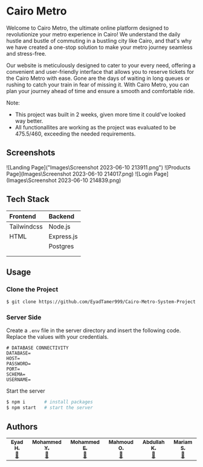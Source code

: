 ﻿# Cairo Metro

Welcome to Cairo Metro, the ultimate online platform designed to revolutionize your metro experience in Cairo! We understand the daily hustle and bustle of commuting in a bustling city like Cairo, and that's why we have created a one-stop solution to make your metro journey seamless and stress-free.

Our website is meticulously designed to cater to your every need, offering a convenient and user-friendly interface that allows you to reserve tickets for the Cairo Metro with ease. Gone are the days of waiting in long queues or rushing to catch your train in fear of missing it. With Cairo Metro, you can plan your journey ahead of time and ensure a smooth and comfortable ride.

Note: 
- This project was built in 2 weeks, given more time it could've looked way better.
- All functionallites are working as the project was evaluated to be 475.5/460, exceeding the needed requirements.
## Screenshots

![Landing Page]("Images\Screenshot 2023-06-10 213911.png")
![Products Page](Images\Screenshot 2023-06-10 214017.png)
![Login Page](Images\Screenshot 2023-06-10 214839.png)

## Tech Stack

| Frontend     | Backend    |
| :----------- | :--------- |
| Tailwindcss  | Node.js    |
| HTML         | Express.js |
|              | Postgres   |
|              |            |
|              |            |

## Usage

### Clone the Project

```bash
$ git clone https://github.com/EyadTamer999/Cairo-Metro-System-Project
```


### Server Side

Create a `.env` file in the server directory and insert the following code. Replace the values with your credentials.

```dotenv
# DATABASE CONNECTIVITY
DATABASE=
HOST=
PASSWORD=
PORT=
SCHEMA=
USERNAME=

```

Start the server

```bash
$ npm i       # install packages
$ npm start   # start the server
```

## Authors

<table>
    <td align="center"><a href="https://github.com/EyadTamer999"><sub><b>Eyad H.</b></sub></a><br /><a href="https://github.com/EyadTamer999/Cairo-Metro-System-Project/commits?author=EyadTamer999" title="Commits">📖</a></td>
    <td align="center"><a href="https://github.com/AboElWa7awe7"><sub><b>Mohammed Y.</b></sub></a><br /><a href="https://github.com/EyadTamer999/Cairo-Metro-System-Project/commits?author=AboElWa7awe7" title="Commits">📖</a></td>
    <td align="center"><a href="https://github.com/ManOnFire40 "><sub><b>Mohammed E.</b></sub></a><br /><a href="https://github.com/EyadTamer999/Cairo-Metro-System-Project/commits?author=ManOnFire40" title="Commits">📖</a></td>
    <td align="center"><a href="https://github.com/Mahmouddd21"><sub><b>Mahmoud O.</b></sub></a><br /><a href="https://github.com/EyadTamer999/Cairo-Metro-System-Project/commits?author=Mahmouddd21" title="Commits">📖</a></td>
    <td align="center"><a href="https://github.com/Akmas14"><sub><b>Abdullah K.</b></sub></a><br /><a href="https://github.com/EyadTamer999/Cairo-Metro-System-Project/commits?author=Akmas14" title="Commits">📖</a></td>
    <td align="center"><a href="https://github.com/standsuser"><sub><b>Mariam S.</b></sub></a><br /><a href="https://github.com/EyadTamer999/Cairo-Metro-System-Project/commits?author=standsuser" title="Commits">📖</a></td>
</table>
